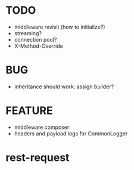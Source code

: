 # TODO

* middleware revisit (how to initialize?)
* streaming?
* connection pool?
* X-Method-Override

# BUG

* inheritance should work; assign builder?

# FEATURE

* middleware composer
* headers and payload logs for CommonLogger

# rest-request
